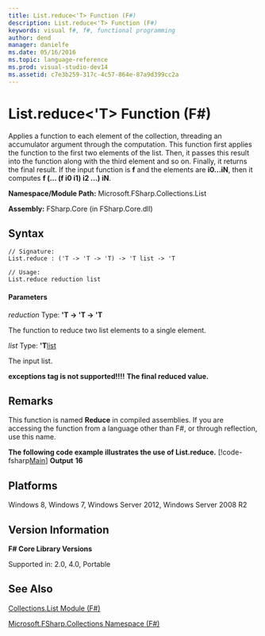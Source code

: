 ```yaml
---
title: List.reduce<'T> Function (F#)
description: List.reduce<'T> Function (F#)
keywords: visual f#, f#, functional programming
author: dend
manager: danielfe
ms.date: 05/16/2016
ms.topic: language-reference
ms.prod: visual-studio-dev14
ms.assetid: c7e3b259-317c-4c57-864e-87a9d399cc2a 
---
```


# List.reduce<'T> Function (F#)

Applies a function to each element of the collection, threading an accumulator argument through the computation. This function first applies the function to the first two elements of the list. Then, it passes this result into the function along with the third element and so on. Finally, it returns the final result. If the input function is **f** and the elements are **i0...iN**, then it computes **f (... (f i0 i1) i2 ...) iN**.

**Namespace/Module Path:** Microsoft.FSharp.Collections.List

**Assembly:** FSharp.Core (in FSharp.Core.dll)


## Syntax

```
// Signature:
List.reduce : ('T -> 'T -> 'T) -> 'T list -> 'T

// Usage:
List.reduce reduction list
```

#### Parameters
*reduction*
Type: **'T -&gt; 'T -&gt; 'T**


The function to reduce two list elements to a single element.


*list*
Type: **'T**[list](http://msdn.microsoft.com/en-us/library/c627b668-477b-4409-91ed-06d7f1b3e4a7)


The input list.



**exceptions tag is not supported!!!!**
**The final reduced value.**
## Remarks
This function is named **Reduce** in compiled assemblies. If you are accessing the function from a language other than F#, or through reflection, use this name.

**The following code example illustrates the use of List.reduce.**
[!code-fsharp[Main](snippets/fslists/snippet33.fs)]
**Output**
**16**
## Platforms
Windows 8, Windows 7, Windows Server 2012, Windows Server 2008 R2


## Version Information
**F# Core Library Versions**

Supported in: 2.0, 4.0, Portable




## See Also
[Collections.List Module &#40;F&#35;&#41;](Collections.List-Module-%5BFSharp%5D.md)

[Microsoft.FSharp.Collections Namespace &#40;F&#35;&#41;](Microsoft.FSharp.Collections-Namespace-%5BFSharp%5D.md)

